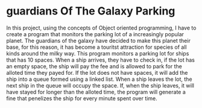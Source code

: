 # guardians Of The Galaxy Parking
In this project, using the concepts of Object oriented programming, I have to create a program that monitors the parking lot of a increasingly popular planet. The guardians of the galaxy have decided to make this planet their base, for this reason, it has become a touritst attraction for species of all kinds around the milky way. This program monitors a parking lot for ships that has 10 spaces. When a ship arrives, they have to check in, if the lot has an empty space, the ship will pay the fee and is allowed to park for the alloted time they payed for. If the lot does not have spaces, it will add the ship into a queue formed using a linked list. When a ship leaves the lot, the next ship in the queue will occupy the space. If, when the ship leaves, it will have stayed for longer than the alloted time, the program will generate a fine that penelizes the ship for every minute spent over time.
